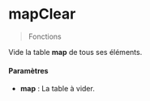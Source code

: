 # mapClear
> Fonctions

Vide la table **map** de tous ses éléments.

#### Paramètres

- **map** : La table à vider.

